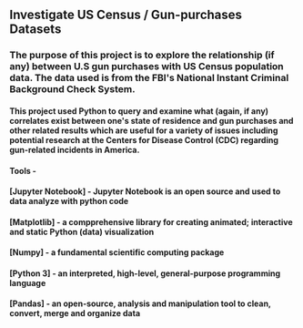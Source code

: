 ## Investigate US Census / Gun-purchases Datasets

### The purpose of this project is to explore the relationship (if any) between U.S gun purchases with US Census population data. The data used is from the FBI's National Instant Criminal Background Check System. 

#### This project used Python to query and examine what (again, if any) correlates exist between one's state of residence and gun purchases and other related results which are useful for a variety of issues including potential research at the Centers for Disease Control (CDC) regarding gun-related incidents in America.

#### Tools - 

#### [Jupyter Notebook] - Jupyter Notebook is an open source and used to data analyze with python code
#### [Matplotlib] - a compprehensive library for creating animated; interactive and static Python (data) visualization 
#### [Numpy] - a fundamental scientific computing package
#### [Python 3] - an interpreted, high-level, general-purpose programming language 
#### [Pandas] - an open-source, analysis and manipulation tool to clean, convert, merge and organize data 
